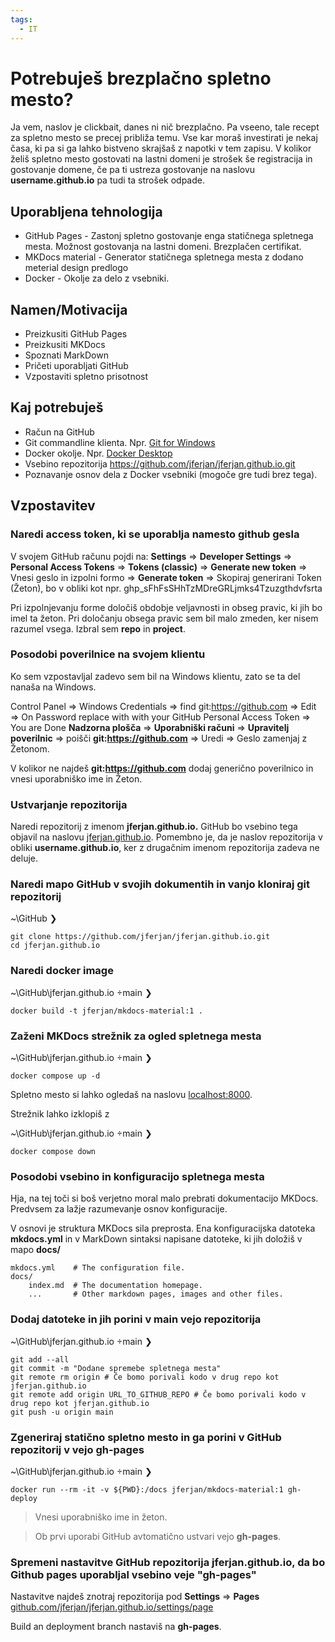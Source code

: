 ```yaml
---
tags:
  - IT
---
```


# Potrebuješ brezplačno spletno mesto?

Ja vem, naslov je clickbait, danes ni nič brezplačno. Pa vseeno, tale recept za spletno mesto se precej približa temu. Vse kar moraš investirati je nekaj časa, ki pa si ga lahko bistveno skrajšaš z napotki v tem zapisu. V kolikor želiš spletno mesto gostovati na lastni domeni je strošek še registracija in gostovanje domene, če pa ti ustreza gostovanje na naslovu **username.github.io** pa tudi ta strošek odpade. 

## Uporabljena tehnologija
- GitHub Pages - Zastonj spletno gostovanje enga statičnega spletnega mesta. Možnost gostovanja na lastni domeni. Brezplačen certifikat.
- MKDocs material - Generator statičnega spletnega mesta z dodano meterial design predlogo
- Docker - Okolje za delo z vsebniki.

## Namen/Motivacija
- Preizkusiti GitHub Pages
- Preizkusiti MKDocs
- Spoznati MarkDown 
- Pričeti uporabljati GitHub 
- Vzpostaviti spletno prisotnost

## Kaj potrebuješ
- Račun na GitHub
- Git commandline klienta. Npr. [Git for Windows](https://gitforwindows.org/)
- Docker okolje. Npr. [Docker Desktop](https://www.docker.com/products/docker-desktop/) 
- Vsebino repozitorija https://github.com/jferjan/jferjan.github.io.git
- Poznavanje osnov dela z Docker vsebniki (mogoče gre tudi brez tega).

## Vzpostavitev

### Naredi access token, ki se uporablja namesto github gesla

V svojem GitHub računu pojdi na:
**Settings** => **Developer Settings** => **Personal Access Tokens** => **Tokens (classic)** => **Generate new token** => Vnesi geslo in izpolni formo => **Generate token** => Skopiraj generirani Token (Žeton), bo v obliki kot npr. ghp_sFhFsSHhTzMDreGRLjmks4Tzuzgthdvfsrta

Pri izpolnjevanju forme določiš obdobje veljavnosti in obseg pravic, ki jih bo imel ta žeton.
Pri določanju obsega pravic sem bil malo zmeden, ker nisem razumel vsega. Izbral sem **repo** in **project**.

### Posodobi poverilnice na svojem klientu 

Ko sem vzpostavljal zadevo sem bil na Windows klientu, zato se ta del nanaša na Windows.

Control Panel => Windows Credentials => find git:https://github.com => Edit => On Password replace with with your GitHub Personal Access Token => You are Done
**Nadzorna plošča** => **Uporabniški računi** => **Upravitelj poverilnic** => poišči **git:https://github.com** => Uredi => Geslo zamenjaj z Žetonom.

V kolikor ne najdeš **git:https://github.com** dodaj generično poverilnico in vnesi uporabniško ime in Žeton.

### Ustvarjanje repozitorija
Naredi repozitorij z imenom **jferjan.github.io.** GitHub bo vsebino tega objavil na naslovu [jferjan.github.io](https://jferjan.github.io/). Pomembno je, da je naslov repozitorija v obliki **username.github.io**, ker z drugačnim imenom repozitorija zadeva ne deluje.

### Naredi mapo GitHub v svojih dokumentih in vanjo kloniraj git repozitorij
~\GitHub ❯

    git clone https://github.com/jferjan/jferjan.github.io.git
    cd jferjan.github.io

### Naredi docker image
~\GitHub\jferjan.github.io main ❯
    
    docker build -t jferjan/mkdocs-material:1 .

### Zaženi MKDocs strežnik za ogled spletnega mesta
~\GitHub\jferjan.github.io main ❯

    docker compose up -d

Spletno mesto si lahko ogledaš na naslovu [localhost:8000](http://localhost:8000/).

Strežnik lahko izklopiš z

~\GitHub\jferjan.github.io main ❯

    docker compose down

### Posodobi vsebino in konfiguracijo spletnega mesta

Hja, na tej toči si boš verjetno moral malo prebrati dokumentacijo MKDocs. Predvsem za lažje razumevanje osnov konfiguracije.

V osnovi je struktura MKDocs sila preprosta. Ena konfiguracijska datoteka **mkdocs.yml** in v MarkDown sintaksi napisane datoteke, ki jih doložiš v mapo **docs/**

    mkdocs.yml    # The configuration file.
    docs/
        index.md  # The documentation homepage.
        ...       # Other markdown pages, images and other files.

### Dodaj datoteke in jih porini v main vejo repozitorija
~\GitHub\jferjan.github.io main ❯

    git add --all
    git commit -m "Dodane spremebe spletnega mesta"
    git remote rm origin # Če bomo porivali kodo v drug repo kot jferjan.github.io
    git remote add origin URL_TO_GITHUB_REPO # Če bomo porivali kodo v drug repo kot jferjan.github.io
    git push -u origin main

### Zgeneriraj statično spletno mesto in ga porini v GitHub repozitorij v vejo gh-pages


~\GitHub\jferjan.github.io main ❯

    docker run --rm -it -v ${PWD}:/docs jferjan/mkdocs-material:1 gh-deploy

> Vnesi uporabniško ime in žeton.

> Ob prvi uporabi GitHub avtomatično ustvari vejo **gh-pages**. 

### Spremeni nastavitve GitHub repozitorija jferjan.github.io, da bo Github pages uporabljal vsebino veje "gh-pages"

Nastavitve najdeš znotraj repozitorija pod **Settings** => **Pages**  
[github.com/jferjan/jferjan.github.io/settings/page](https://github.com/jferjan/jferjan.github.io/settings/pages)

Build an deployment branch nastaviš na **gh-pages**.